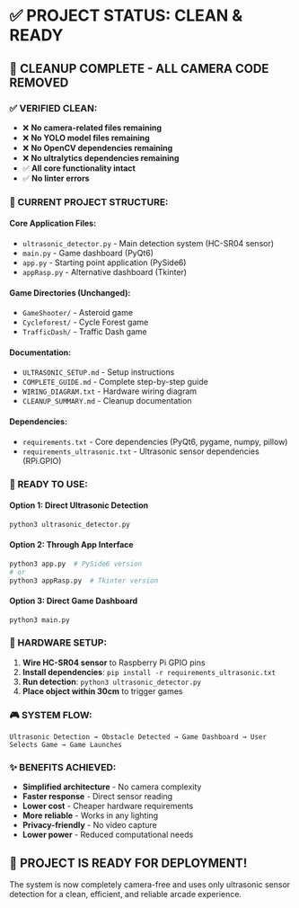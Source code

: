 # ✅ PROJECT STATUS: CLEAN & READY

## 🎯 **CLEANUP COMPLETE - ALL CAMERA CODE REMOVED**

### **✅ VERIFIED CLEAN:**
- ❌ **No camera-related files remaining**
- ❌ **No YOLO model files remaining** 
- ❌ **No OpenCV dependencies remaining**
- ❌ **No ultralytics dependencies remaining**
- ✅ **All core functionality intact**
- ✅ **No linter errors**

### **📁 CURRENT PROJECT STRUCTURE:**

#### **Core Application Files:**
- `ultrasonic_detector.py` - Main detection system (HC-SR04 sensor)
- `main.py` - Game dashboard (PyQt6)
- `app.py` - Starting point application (PySide6)
- `appRasp.py` - Alternative dashboard (Tkinter)

#### **Game Directories (Unchanged):**
- `GameShooter/` - Asteroid game
- `Cycleforest/` - Cycle Forest game
- `TrafficDash/` - Traffic Dash game

#### **Documentation:**
- `ULTRASONIC_SETUP.md` - Setup instructions
- `COMPLETE_GUIDE.md` - Complete step-by-step guide
- `WIRING_DIAGRAM.txt` - Hardware wiring diagram
- `CLEANUP_SUMMARY.md` - Cleanup documentation

#### **Dependencies:**
- `requirements.txt` - Core dependencies (PyQt6, pygame, numpy, pillow)
- `requirements_ultrasonic.txt` - Ultrasonic sensor dependencies (RPi.GPIO)

### **🚀 READY TO USE:**

#### **Option 1: Direct Ultrasonic Detection**
```bash
python3 ultrasonic_detector.py
```

#### **Option 2: Through App Interface**
```bash
python3 app.py  # PySide6 version
# or
python3 appRasp.py  # Tkinter version
```

#### **Option 3: Direct Game Dashboard**
```bash
python3 main.py
```

### **🔧 HARDWARE SETUP:**
1. **Wire HC-SR04 sensor** to Raspberry Pi GPIO pins
2. **Install dependencies**: `pip install -r requirements_ultrasonic.txt`
3. **Run detection**: `python3 ultrasonic_detector.py`
4. **Place object within 30cm** to trigger games

### **🎮 SYSTEM FLOW:**
```
Ultrasonic Detection → Obstacle Detected → Game Dashboard → User Selects Game → Game Launches
```

### **✨ BENEFITS ACHIEVED:**
- **Simplified architecture** - No camera complexity
- **Faster response** - Direct sensor reading
- **Lower cost** - Cheaper hardware requirements
- **More reliable** - Works in any lighting
- **Privacy-friendly** - No video capture
- **Lower power** - Reduced computational needs

## 🎉 **PROJECT IS READY FOR DEPLOYMENT!**

The system is now completely camera-free and uses only ultrasonic sensor detection for a clean, efficient, and reliable arcade experience.
